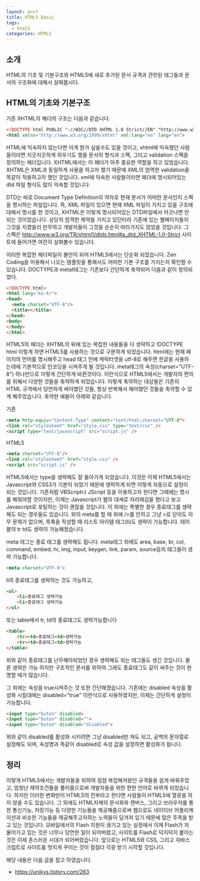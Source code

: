 ```yaml
---
layout: post
title: HTML5 Basic
tags:
  - html5
categories: HTML5
---
```


## 소개
HTML의 기초 및 기본구조와 HTML5에 새로 추가된 문서 규격과 관련된 태그들과 문서의 구조화에 대해서 살펴봅시다.

## HTML의 기초와 기본구조
기존 XHTML의 해더의 구조는 다음과 같습니다.

```html
<!DOCTYPE html PUBLIC "-//W3C//DTD XHTML 1.0 Strict//EN" "http://www.w3.org/TR/xhtml1/DTD/xhtml1-strict.dtd">
<html xmlns="http://www.w3.org/1999/xhtml" xml:lang="en" lang="en">
```

HTML에 익숙하지 않는다면 이게 뭔가 싶을수도 있을 것이고, xhtml에 익숙했던 사람들이라면 지긋지긋하게 외우기도 했을 문서의 형식과 스펙, 그리고 validation 스펙을 정의하는 헤더입니다. XHTML에서는 이 헤더가 아주 중요한 역할을 하고 있었습니다. XHTML은 XML과 동일하게 사용을 하고자 했기 때문에 XML의 엄역한 validation을 똑같이 적용하고자 했던 것입니다. xml에 익숙한 사람들이라면 헤더에 명시되어있는 dtd 파일 형식도 많이 익숙할 것입니다.

DTD는 바로 Document Type Definition의 약자로 현재 문서가 어떠한 문서인지 스펙을 명시하는 파일입니다. 즉, XML 파일이 있으면 현재 XML 파일이 가지고 있을 구조에 대해서 명시를 한 것이고, XHTML은 이렇게 명시되어있는 DTD파일에서 어긋나면 안되는 것이었습니다. 상당히 엄격한 제약을 가지고 있던터라 기존에 있는 웹페이지들이 그것을 지켰을리 만무하고 개발자들이 그것을 순순히 따라가지도 않았을 것입니다. 그 스펙은 http://www.w3.org/TR/xhtml1/dtds.html#a_dtd_XHTML-1.0-Strict 사이트에 들어가면 여전히 살펴볼수 있습니다.

이러한 복잡한 헤더파일이 불만이 되어 HTML5에서는 단순화 되었습니다. Zen Coding을 이용해서 나오는 템플릿을 통해서도 어떠한 기본 구조를 가지는지 확인할 수 있습니다. 
DOCTYPE과 metat태그는 기존보다 간단하게 축약되어 다음과 같이 정의되었다.
```html
<!DOCTYPE html>
<html lang="ko-kr">
<head>
  <meta charset="UTF-8"/>
  <title></title>
</head>
<body>
</body>
</html>
```
HTML5의 헤더는 XHTML의 뒤에 있는 복잡한 내용들을 다 생략하고 !DOCTYPE html 이렇게 하면 HTML5를 사용하는 것으로 구분하게 되었습니다. html에는 현재 페이지의 언어를 명시해주고 head 태그 안에 캐릭터셋을 utf-8로 해주면 한글을 사용하는데에 기본적으로 인코딩을 시켜주게 될 것입니다. meta태그의 속성(charset="UTF-8") 하나만으로 이렇게 간단하게 바뀐것이다. 이런식으로 HTML5에서는 개발자의 편의를 위해서 다양한 것들을 축약하게 되었습니다. 이렇게 축약하는 대상들은 기존의 HTML 규격에서 당연하게 써야했던 것들, 항상 반복해서 해야했던 것들을 축약할 수 있게 해주었습니다. 축약한 예들이 아래와 같습니다.

기존
```html
<meta http-equiv="Content-Type" content="text/html;charset="UTF-8">
<link rel="stylesheet" href="style.css" type="text/css" />
<script type="text/javascript" src="script.js" />
```

HTML5
```html
<meta charset="UTF-8"/>
<link rel="stylesheet" href="style.css" />
<script src="script.js" />
```

HTML5에서는 type을 생략해도 잘 돌아가게 되었습니다. 이것은 이제 HTML5에서는 Javascript와 CSS3가 기본이 되었기 때문에 생략하게 되면 이렇게 자동으로 설정이 되는 것입니다. 기존처럼 VBScript나 JScript 등을 이용하고자 한다면 그때에는 명시를 해줘야할 것이지만, 이제는 Javascript가 웹의 대세로 자리매김을 했다고 보고 Javascript로 포팅하는 것이 괜찮을 것입니다. 이 외에는 특별한 경우 종료태그를 생략해도 되는 경우들도 있습니다. 위의 meta를 할 때 위에 />를 안하고 그냥 >로 닫아도 아무 문제가 없으며, 목록을 작성할 때 리스트 아이템 태그(li)도 생략이 가능합니다. 테이블의 tr td도 생략이 가능해졌습니다.

meta 태그는 종료 태그를 생략해도 됩니다. meta태그 외에도 area, base, br, col, command, embed, hr, img, input, keygen, link, param, source등의 태그들이 생략 가능합니다.
```html
<meta charset="UTF-8">
```

li의 종료태그를 생략하는 것도 가능하고,
```html
<ul>
    <li>종료태그 생략가능
    <li>종료태그 생략가능
</ul>
```

또는 table에서 tr, td의 종료태그도 생략가능합니다
```html
<table>
    <tr><td>종료태그<td>생략가능
    <tr><td>종료태그<td>생략가능
</table>
```

위와 같이 종료태그를 난무해야되었던 경우 생략해도 되는 태그들도 생긴 것입니다. 물론 생략은 가능 하지만 구조적인 문서를 위하여 그래도 종료태그도 같이 써주는 것이 현명할 때가 많습니다.

그 외에는 속성을 true시켜주는 것 또한 간단해졌습니다. 기존에는 disabled 속성을 활성화 시킬대에는 disabled="true" 이런식으로 사용하였지만, 이제는 간단하게 설정이 가능합니다.
```html
<input type="buton" disabled>
<input type="buton" disabled="">
<input type="buton" disabled="disabled">
```

위와 같이 disabled를 활성화 시키려면 그냥 disabled만 쳐도 되고, 공백의 문자열로 설정해도 되며, 속성명과 똑같이 disabled로 속성 값을 설정하면 활성화가 됩니다.


## 정리
이렇게 HTML5에서는 개발자들을 위하여 점점 복잡해져왔던 규격들을 쉽게 바꿔주었고, 엄청난 제약조건들을 풀어줌으로써 개발자들을 위한 편한 언어로 바뀌게 되었습니다. 하지만 이러한 변화만이 HTML5의 전부라고 한다면 사람들이 HTML5에 열광을 하지 않을 수도 있습니다. 그 외에도 HTML자체의 문서화와 캔버스, 그리고 브라우저를 통한 통신기능, 저장기능 등 다양한 기능들을 제공해줌으로써 웹으로도 네이티브 어플리케이션과 비슷한 기능들을 제공해주고자하는 노력들이 담겨져 있기 때문에 많은 주목을 받고 있는 것입니다. 모바일에서의 Flash 지원이 끊기고 있는 실정에서 이제 Flash가 저물어가고 있는 것은 너무나 당연한 일이 되어버렸고, 사이트를 Flash로 덕지덕지 붙이는 것은 이제 촌스러운 시대가 되어버렸습니다. 앞으로는 HTML5와 CSS, 그리고 자바스크립트로 사이트를 멋지게 꾸미는 것이 점점더 각광 받기 시작할 것입니다.



해당 내용은 다음 글을 참고 하였습니다.
- https://unikys.tistory.com/263


